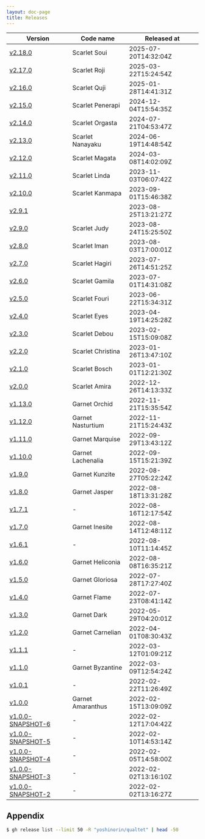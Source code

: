 ```yaml
---
layout: doc-page
title: Releases
---
```


| Version | Code name | Released at |
| --- | --- | --- |
| [v2.18.0](https://github.com/yoshinorin/qualtet/releases/tag/v2.18.0)                      | Scarlet Soui             | 2025-07-20T14:32:04Z   |
| [v2.17.0](https://github.com/yoshinorin/qualtet/releases/tag/v2.17.0)                      | Scarlet Roji             | 2025-03-22T15:24:54Z   |
| [v2.16.0](https://github.com/yoshinorin/qualtet/releases/tag/v2.16.0)                      | Scarlet Quji             | 2025-01-28T14:41:31Z   |
| [v2.15.0](https://github.com/yoshinorin/qualtet/releases/tag/v2.15.0)                      | Scarlet Penerapi         | 2024-12-04T15:54:35Z   |
| [v2.14.0](https://github.com/yoshinorin/qualtet/releases/tag/v2.14.0)                      | Scarlet Orgasta          | 2024-07-21T04:53:47Z   |
| [v2.13.0](https://github.com/yoshinorin/qualtet/releases/tag/v2.13.0)                      | Scarlet Nanayaku         | 2024-06-19T14:48:54Z   |
| [v2.12.0](https://github.com/yoshinorin/qualtet/releases/tag/v2.12.0)                      | Scarlet Magata           | 2024-03-08T14:02:09Z   |
| [v2.11.0](https://github.com/yoshinorin/qualtet/releases/tag/v2.11.0)                      | Scarlet Linda            | 2023-11-03T06:07:42Z   |
| [v2.10.0](https://github.com/yoshinorin/qualtet/releases/tag/v2.10.0)                      | Scarlet Kanmapa          | 2023-09-01T15:46:38Z   |
| [v2.9.1](https://github.com/yoshinorin/qualtet/releases/tag/v2.9.1)                        |                          | 2023-08-25T13:21:27Z   |
| [v2.9.0](https://github.com/yoshinorin/qualtet/releases/tag/v2.9.0)                        | Scarlet Judy             | 2023-08-24T15:25:50Z   |
| [v2.8.0](https://github.com/yoshinorin/qualtet/releases/tag/v2.8.0)                        | Scarlet Iman             | 2023-08-03T17:00:01Z   |
| [v2.7.0](https://github.com/yoshinorin/qualtet/releases/tag/v2.7.0)                        | Scarlet Hagiri           | 2023-07-26T14:51:25Z   |
| [v2.6.0](https://github.com/yoshinorin/qualtet/releases/tag/v2.6.0)                        | Scarlet Gamila           | 2023-07-01T14:31:08Z   |
| [v2.5.0](https://github.com/yoshinorin/qualtet/releases/tag/v2.5.0)                        | Scarlet Fouri            | 2023-06-22T15:34:31Z   |
| [v2.4.0](https://github.com/yoshinorin/qualtet/releases/tag/v2.4.0)                        | Scarlet Eyes             | 2023-04-19T14:25:28Z   |
| [v2.3.0](https://github.com/yoshinorin/qualtet/releases/tag/v2.3.0)                        | Scarlet Debou            | 2023-02-15T15:09:08Z   |
| [v2.2.0](https://github.com/yoshinorin/qualtet/releases/tag/v2.2.0)                        | Scarlet Christina        | 2023-01-26T13:47:10Z   |
| [v2.1.0](https://github.com/yoshinorin/qualtet/releases/tag/v2.1.0)                        | Scarlet Bosch            | 2023-01-01T12:21:30Z   |
| [v2.0.0](https://github.com/yoshinorin/qualtet/releases/tag/v2.0.0)                        | Scarlet Amira            | 2022-12-26T14:13:33Z   |
| [v1.13.0](https://github.com/yoshinorin/qualtet/releases/tag/v1.13.0)                      | Garnet Orchid            | 2022-11-21T15:35:54Z   |
| [v1.12.0](https://github.com/yoshinorin/qualtet/releases/tag/v1.12.0)                      | Garnet Nasturtium        | 2022-11-21T15:24:43Z   |
| [v1.11.0](https://github.com/yoshinorin/qualtet/releases/tag/v1.11.0)                      | Garnet Marquise          | 2022-09-29T13:43:12Z   |
| [v1.10.0](https://github.com/yoshinorin/qualtet/releases/tag/v1.10.0)                      | Garnet Lachenalia        | 2022-09-15T15:21:39Z   |
| [v1.9.0](https://github.com/yoshinorin/qualtet/releases/tag/v1.9.0)                        | Garnet Kunzite           | 2022-08-27T05:22:24Z   |
| [v1.8.0](https://github.com/yoshinorin/qualtet/releases/tag/v1.8.0)                        | Garnet Jasper            | 2022-08-18T13:31:28Z   |
| [v1.7.1](https://github.com/yoshinorin/qualtet/releases/tag/v1.7.1)                        | -                        | 2022-08-16T12:17:54Z   |
| [v1.7.0](https://github.com/yoshinorin/qualtet/releases/tag/v1.7.0)                        | Garnet Inesite           | 2022-08-14T12:48:11Z   |
| [v1.6.1](https://github.com/yoshinorin/qualtet/releases/tag/v1.6.1)                        | -                        | 2022-08-10T11:14:45Z   |
| [v1.6.0](https://github.com/yoshinorin/qualtet/releases/tag/v1.6.0)                        | Garnet Heliconia         | 2022-08-08T16:35:21Z   |
| [v1.5.0](https://github.com/yoshinorin/qualtet/releases/tag/v1.5.0)                        | Garnet Gloriosa          | 2022-07-28T17:27:40Z   |
| [v1.4.0](https://github.com/yoshinorin/qualtet/releases/tag/v1.4.0)                        | Garnet Flame             | 2022-07-23T08:41:14Z   |
| [v1.3.0](https://github.com/yoshinorin/qualtet/releases/tag/v1.3.0)                        | Garnet Dark              | 2022-05-29T04:20:01Z   |
| [v1.2.0](https://github.com/yoshinorin/qualtet/releases/tag/v1.2.0)                        | Garnet Carnelian         | 2022-04-01T08:30:43Z   |
| [v1.1.1](https://github.com/yoshinorin/qualtet/releases/tag/v1.1.1)                        | -                        | 2022-03-12T01:09:21Z   |
| [v1.1.0](https://github.com/yoshinorin/qualtet/releases/tag/v1.1.0)                        | Garnet Byzantine         | 2022-03-09T12:54:24Z   |
| [v1.0.1](https://github.com/yoshinorin/qualtet/releases/tag/v1.0.1)                        | -                        | 2022-02-22T11:26:49Z   |
| [v1.0.0](https://github.com/yoshinorin/qualtet/releases/tag/v1.0.0)                        | Garnet Amaranthus        | 2022-02-15T13:09:09Z   |
| [v1.0.0-SNAPSHOT-6](https://github.com/yoshinorin/qualtet/releases/tag/v1.0.0-SNAPSHOT-6)  | -                        | 2022-02-12T17:04:42Z   |
| [v1.0.0-SNAPSHOT-5](https://github.com/yoshinorin/qualtet/releases/tag/v1.0.0-SNAPSHOT-5)  | -                        | 2022-02-10T14:53:14Z   |
| [v1.0.0-SNAPSHOT-4](https://github.com/yoshinorin/qualtet/releases/tag/v1.0.0-SNAPSHOT-4)  | -                        | 2022-02-05T14:58:00Z   |
| [v1.0.0-SNAPSHOT-3](https://github.com/yoshinorin/qualtet/releases/tag/v1.0.0-SNAPSHOT-3)  | -                        | 2022-02-02T13:16:10Z   |
| [v1.0.0-SNAPSHOT-2](https://github.com/yoshinorin/qualtet/releases/tag/v1.0.0-SNAPSHOT-2)  | -                        | 2022-02-02T13:16:27Z   |


## Appendix

```sh
$ gh release list --limit 50 -R "yoshinorin/qualtet" | head -50
```
